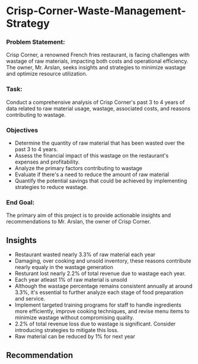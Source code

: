 # Crisp-Corner-Waste-Management-Strategy

### Problem Statement: 
Crisp Corner, a renowned French fries restaurant, is facing challenges with wastage of raw materials, impacting both costs and operational efficiency. The owner, Mr. Arslan, seeks insights and strategies to minimize wastage and optimize resource utilization.

### Task: 
Conduct a comprehensive analysis of Crisp Corner's past 3 to 4 years of data related to raw material usage, wastage, associated costs, and reasons contributing to wastage.

### Objectives
- Determine the quantity of raw material that has been wasted over the past 3 to 4 years.
- Assess the financial impact of this wastage on the restaurant's expenses and profitability.
- Analyze the primary factors contributing to wastage
- Evaluate if there's a need to reduce the amount of raw material
- Quantify the potential savings that could be achieved by implementing strategies to reduce wastage.

### End Goal:
The primary aim of this project is to provide actionable insights and recommendations to Mr. Arslan, the owner of Crisp Corner.

## Insights
- Restaurant wasted nearly 3.3% of raw material each year
- Damaging, over cooking and unsold inventory, these reasons contribute nearly equaly in the wastage generation
- Resturant lost nearly 2.2% of total revenue due to wastage each year.
- Each year atleast 1% of raw material is unsold
- Although the wastage percentage remains consistent annually at around 3.3%, it's essential to further analyze each stage of food preparation and service.
- Implement targeted training programs for staff to handle ingredients more efficiently, improve cooking techniques, and revise menu items to minimize wastage without compromising quality.
- 2.2% of total revenue loss due to wastage is significant. Consider introducing strategies to mitigate this loss.
- Raw material can be reduced by 1% for next year 
## Recommendation
